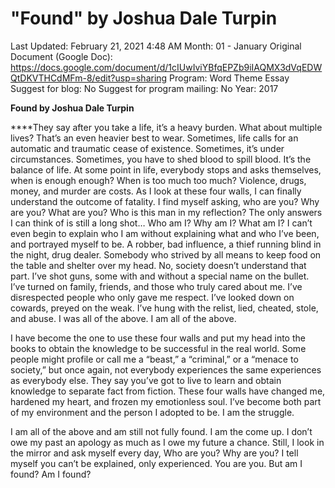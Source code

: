 # "Found" by Joshua Dale Turpin

Last Updated: February 21, 2021 4:48 AM
Month: 01 - January
Original Document (Google Doc): https://docs.google.com/document/d/1cIUwIviYBfqEPZb9iIAQMX3dVqEDWQtDKVTHCdMFm-8/edit?usp=sharing
Program: Word Theme Essay
Suggest for blog: No
Suggest for program mailing: No
Year: 2017

**Found by Joshua Dale Turpin**

****They say after you take a life, it’s a heavy burden. What about multiple lives? That’s an even heavier best to wear. Sometimes, life calls for an automatic and traumatic cease of existence. Sometimes, it’s under circumstances. Sometimes, you have to shed blood to spill blood. It’s the balance of life. At some point in life, everybody stops and asks themselves, when is enough enough? When is too much too much? Violence, drugs, money, and murder are costs. As I look at these four walls, I can finally understand the outcome of fatality. I find myself asking, who are you? Why are you? What are you? Who is this man in my reflection? The only answers I can think of is still a long shot… Who am I? Why am I? What am I? I can’t even begin to explain who I am without explaining what and who I’ve been, and portrayed myself to be. A robber, bad influence, a thief running blind in the night, drug dealer. Somebody who strived by all means to keep food on the table and shelter over my head. No, society doesn’t understand that part. I’ve shot guns, some with and without a special name on the bullet. I’ve turned on family, friends, and those who truly cared about me. I’ve disrespected people who only gave me respect. I’ve looked down on cowards, preyed on the weak. I’ve hung with the relist, lied, cheated, stole, and abuse. I was all of the above. I am all of the above.

I have become the one to use these four walls and put my head into the books to obtain the knowledge to be successful in the real world. Some people might profile or call me a “beast,” a “criminal,” or a “menace to society,” but once again, not everybody experiences the same experiences as everybody else. They say you’ve got to live to learn and obtain knowledge to separate fact from fiction. These four walls have changed me, hardened my heart, and frozen my emotionless soul. I’ve become both part of my environment and the person I adopted to be. I am the struggle.

I am all of the above and am still not fully found. I am the come up. I don’t owe my past an apology as much as I owe my future a chance. Still, I look in the mirror and ask myself every day, Who are you? Why are you? I tell myself you can’t be explained, only experienced. You are you. But am I found? Am I found?